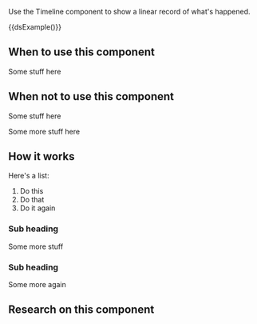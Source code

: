 Use the Timeline component to show a linear record of what's happened.

{{dsExample()}}

## When to use this component

Some stuff here

## When not to use this component

Some stuff here

Some more stuff here

## How it works

Here's a list:

1. Do this
2. Do that
3. Do it again

### Sub heading

Some more stuff

### Sub heading

Some more again

## Research on this component
